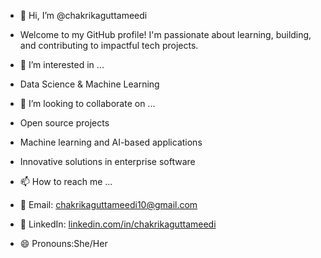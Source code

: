 - 👋 Hi, I’m @chakrikaguttameedi
- Welcome to my GitHub profile! I'm passionate about learning, building, and contributing to impactful tech projects.
  
- 👀 I’m interested in ...
- Data Science & Machine Learning

- 💞️ I’m looking to collaborate on ...
- Open source projects
- Machine learning and AI-based applications
- Innovative solutions in enterprise software

- 📫 How to reach me ...
- 📧 Email: chakrikaguttameedi10@gmail.com
- 💼 LinkedIn: [linkedin.com/in/chakrikaguttameedi](https://www.linkedin.com/in/guttameedi-chakrika-955085307/)
  
- 😄 Pronouns:She/Her


<!---
chakrikaguttameedi/chakrikaguttameedi is a ✨ special ✨ repository because its `README.md` (this file) appears on your GitHub profile.
You can click the Preview link to take a look at your changes.
--->
